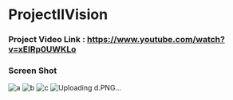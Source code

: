 # ProjectIIVision

### Project Video Link : https://www.youtube.com/watch?v=xEIRp0UWKLo
### Screen Shot
![a](https://cloud.githubusercontent.com/assets/12942688/25675993/22e66f5c-3049-11e7-8b7f-efda5e90c2f1.PNG)
![b](https://cloud.githubusercontent.com/assets/12942688/25675992/22e2ba10-3049-11e7-8b16-d1ea739497a8.PNG)
![c](https://cloud.githubusercontent.com/assets/12942688/25675994/22eb0990-3049-11e7-9c43-ef70d6aa5512.PNG)
![Uploading d.PNG…]()


